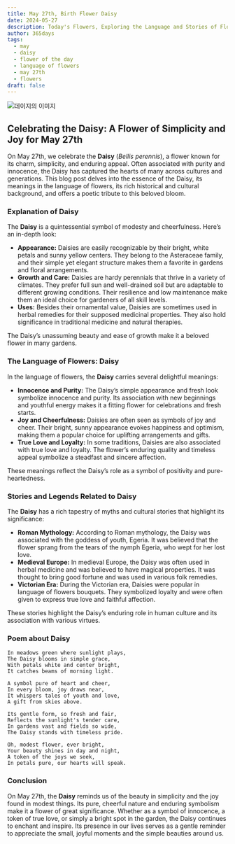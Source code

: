 ```yaml
---
title: May 27th, Birth Flower Daisy
date: 2024-05-27
description: Today's Flowers, Exploring the Language and Stories of Flowers Daisy
author: 365days
tags:
  - may
  - daisy
  - flower of the day
  - language of flowers
  - may 27th
  - flowers
draft: false
---
```


![데이지의 이미지](https://cdn.pixabay.com/photo/2018/05/23/23/10/daisies-3425426_1280.jpg#center)


## Celebrating the Daisy: A Flower of Simplicity and Joy for May 27th

On May 27th, we celebrate the **Daisy** (*Bellis perennis*), a flower known for its charm, simplicity, and enduring appeal. Often associated with purity and innocence, the Daisy has captured the hearts of many across cultures and generations. This blog post delves into the essence of the Daisy, its meanings in the language of flowers, its rich historical and cultural background, and offers a poetic tribute to this beloved bloom.

### Explanation of Daisy

The **Daisy** is a quintessential symbol of modesty and cheerfulness. Here’s an in-depth look:

- **Appearance:** Daisies are easily recognizable by their bright, white petals and sunny yellow centers. They belong to the Asteraceae family, and their simple yet elegant structure makes them a favorite in gardens and floral arrangements.
- **Growth and Care:** Daisies are hardy perennials that thrive in a variety of climates. They prefer full sun and well-drained soil but are adaptable to different growing conditions. Their resilience and low maintenance make them an ideal choice for gardeners of all skill levels.
- **Uses:** Besides their ornamental value, Daisies are sometimes used in herbal remedies for their supposed medicinal properties. They also hold significance in traditional medicine and natural therapies.

The Daisy’s unassuming beauty and ease of growth make it a beloved flower in many gardens.

### The Language of Flowers: Daisy

In the language of flowers, the **Daisy** carries several delightful meanings:

- **Innocence and Purity:** The Daisy’s simple appearance and fresh look symbolize innocence and purity. Its association with new beginnings and youthful energy makes it a fitting flower for celebrations and fresh starts.
- **Joy and Cheerfulness:** Daisies are often seen as symbols of joy and cheer. Their bright, sunny appearance evokes happiness and optimism, making them a popular choice for uplifting arrangements and gifts.
- **True Love and Loyalty:** In some traditions, Daisies are also associated with true love and loyalty. The flower’s enduring quality and timeless appeal symbolize a steadfast and sincere affection.

These meanings reflect the Daisy’s role as a symbol of positivity and pure-heartedness.

### Stories and Legends Related to Daisy

The **Daisy** has a rich tapestry of myths and cultural stories that highlight its significance:

- **Roman Mythology:** According to Roman mythology, the Daisy was associated with the goddess of youth, Egeria. It was believed that the flower sprang from the tears of the nymph Egeria, who wept for her lost love.
- **Medieval Europe:** In medieval Europe, the Daisy was often used in herbal medicine and was believed to have magical properties. It was thought to bring good fortune and was used in various folk remedies.
- **Victorian Era:** During the Victorian era, Daisies were popular in language of flowers bouquets. They symbolized loyalty and were often given to express true love and faithful affection.

These stories highlight the Daisy’s enduring role in human culture and its association with various virtues.

### Poem about Daisy

	In meadows green where sunlight plays,
	The Daisy blooms in simple grace,
	With petals white and center bright,
	It catches beams of morning light.
	
	A symbol pure of heart and cheer,
	In every bloom, joy draws near,
	It whispers tales of youth and love,
	A gift from skies above.
	
	Its gentle form, so fresh and fair,
	Reflects the sunlight's tender care,
	In gardens vast and fields so wide,
	The Daisy stands with timeless pride.
	
	Oh, modest flower, ever bright,
	Your beauty shines in day and night,
	A token of the joys we seek,
	In petals pure, our hearts will speak.

### Conclusion

On May 27th, the **Daisy** reminds us of the beauty in simplicity and the joy found in modest things. Its pure, cheerful nature and enduring symbolism make it a flower of great significance. Whether as a symbol of innocence, a token of true love, or simply a bright spot in the garden, the Daisy continues to enchant and inspire. Its presence in our lives serves as a gentle reminder to appreciate the small, joyful moments and the simple beauties around us.